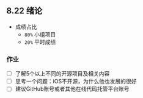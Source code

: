 ## 8.22 绪论

- 成绩占比
  - `80%` 小组项目
  - `20%` 平时成绩

### 作业

- [ ] 了解5个以上不同的开源项目及相关内容
- [ ] 思考一个问题：iOS不开源，为什么他也发展的很好
- [ ] 建议GitHub账号或者其他在线代码托管平台账号